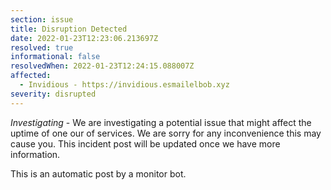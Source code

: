 ```yaml
---
section: issue
title: Disruption Detected
date: 2022-01-23T12:23:06.213697Z
resolved: true
informational: false
resolvedWhen: 2022-01-23T12:24:15.088007Z
affected:
  - Invidious - https://invidious.esmailelbob.xyz
severity: disrupted
---
```

*Investigating* - We are investigating a potential issue that might affect the uptime of one our of services. We are sorry for any inconvenience this may cause you. This incident post will be updated once we have more information.

This is an automatic post by a monitor bot.
        
